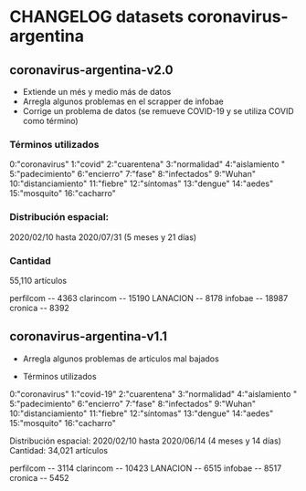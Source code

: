 # CHANGELOG datasets coronavirus-argentina
## coronavirus-argentina-v2.0

- Extiende un més y medio más de datos
- Arregla algunos problemas en el scrapper de infobae
- Corrige un problema de datos (se remueve COVID-19 y se utiliza COVID como término)


### Términos utilizados

0:"coronavirus"
1:"covid"
2:"cuarentena"
3:"normalidad"
4:"aislamiento "
5:"padecimiento"
6:"encierro"
7:"fase"
8:"infectados"
9:"Wuhan"
10:"distanciamiento"
11:"fiebre"
12:"síntomas"
13:"dengue"
14:"aedes"
15:"mosquito"
16:"cacharro"



### Distribución espacial: 

2020/02/10 hasta 2020/07/31 (5 meses y 21 días)
### Cantidad

55,110 artículos

perfilcom  -- 4363
clarincom  -- 15190
LANACION   -- 8178
infobae    -- 18987
cronica    -- 8392




## coronavirus-argentina-v1.1

- Arregla algunos problemas de artículos mal bajados 

- Términos utilizados

0:"coronavirus"
1:"covid-19"
2:"cuarentena"
3:"normalidad"
4:"aislamiento "
5:"padecimiento"
6:"encierro"
7:"fase"
8:"infectados"
9:"Wuhan"
10:"distanciamiento"
11:"fiebre"
12:"síntomas"
13:"dengue"
14:"aedes"
15:"mosquito"
16:"cacharro"


Distribución espacial: 2020/02/10 hasta 2020/06/14 (4 meses y 14 días)
Cantidad: 34,021 artículos

perfilcom  -- 3114
clarincom  -- 10423
LANACION   -- 6515
infobae    -- 8517
cronica    -- 5452